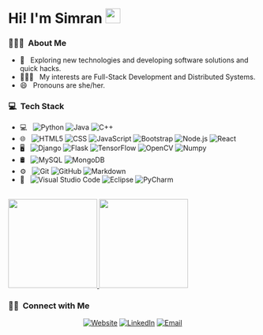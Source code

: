 
# Hi! I'm Simran <img src="https://raw.githubusercontent.com/MartinHeinz/MartinHeinz/master/wave.gif" width="30px"></h2>

<h3> 👩🏽‍💻 &nbsp;About Me </h3>

- 🤔 &nbsp; Exploring new technologies and developing software solutions and quick hacks.
- 👩🏽‍💻 &nbsp; My interests are Full-Stack Development and Distributed Systems.
- 😄 &nbsp; Pronouns are she/her.

<h3> 💻 &nbsp;Tech Stack</h3>

- 💻 &nbsp;
  ![Python](https://img.shields.io/badge/-Python-333333?style=flat&logo=python)
  ![Java](https://img.shields.io/badge/-Java-333333?style=flat&logo=Java&logoColor=007396)
  ![C++](https://img.shields.io/badge/-C++-333333?style=flat&logo=C%2B%2B&logoColor=00599C)
- 🌐 &nbsp;
  ![HTML5](https://img.shields.io/badge/-HTML5-333333?style=flat&logo=HTML5)
  ![CSS](https://img.shields.io/badge/-CSS-333333?style=flat&logo=CSS3&logoColor=1572B6)
  ![JavaScript](https://img.shields.io/badge/-JavaScript-333333?style=flat&logo=javascript)
  ![Bootstrap](https://img.shields.io/badge/-Bootstrap-333333?style=flat&logo=bootstrap&logoColor=563D7C)
  ![Node.js](https://img.shields.io/badge/-Node.js-333333?style=flat&logo=node.js)
  ![React](https://img.shields.io/badge/-React-333333?style=flat&logo=react)
- 🖥️ &nbsp;
  ![Django](https://img.shields.io/badge/-Django-333333?style=flat&logo=django)
  ![Flask](https://img.shields.io/badge/-Flask-333333?style=flat&logo=flask&logoColor=1572B6)
  ![TensorFlow](https://img.shields.io/badge/-TensorFlow-333333?style=flat&logo=tensorflow)
  ![OpenCV](https://img.shields.io/badge/-OpenCV-333333?style=flat&logo=opencv)
  ![Numpy](https://img.shields.io/badge/-Numpy-333333?style=flat&logo=numpy)
- 🛢 &nbsp;
  ![MySQL](https://img.shields.io/badge/-MySQL-333333?style=flat&logo=mysql)
  ![MongoDB](https://img.shields.io/badge/-MongoDB-333333?style=flat&logo=mongodb)
- ⚙️ &nbsp;
  ![Git](https://img.shields.io/badge/-Git-333333?style=flat&logo=git)
  ![GitHub](https://img.shields.io/badge/-GitHub-333333?style=flat&logo=github)
  ![Markdown](https://img.shields.io/badge/-Markdown-333333?style=flat&logo=markdown)
- 🔧 &nbsp;
  ![Visual Studio Code](https://img.shields.io/badge/-Visual%20Studio%20Code-333333?style=flat&logo=visual-studio-code&logoColor=007ACC)
  ![Eclipse](https://img.shields.io/badge/-Eclipse-333333?style=flat&logo=eclipse-ide&logoColor=2C2255)
  ![PyCharm](https://img.shields.io/badge/-Pycharm-333333?style=flat&logo=pycharm)

<br/>

<a href="https://github.com/simranbiswas">
  <img height="180em" src="https://github-readme-stats.vercel.app/api?username=simranbiswas&theme=tokyonight&show_icons=true" />
  <img height="180em" src="https://github-readme-stats.vercel.app/api/top-langs/?username=simranbiswas&theme=tokyonight&layout=compact" />
</a>

<br/>

<h3> 🤝🏻 &nbsp;Connect with Me </h3>

<p align="center">
<a href="https://simranbiswas.github.io/"><img alt="Website" src="https://img.shields.io/badge/Website-simranbiswas.github.io-blueviolet?style=flat-square&logo=google-chrome"></a>
<a href="https://www.linkedin.com/in/simran-biswas-2b8137176/"><img alt="LinkedIn" src="https://img.shields.io/badge/LinkedIn-Simran%20Biswas-blue?style=flat-square&logo=linkedin"></a>
<a href="mailto:biswasasimran@gmail.com"><img alt="Email" src="https://img.shields.io/badge/Email-biswasasimran@gmail.com-orange?style=flat-square&logo=gmail"></a>
</p>
